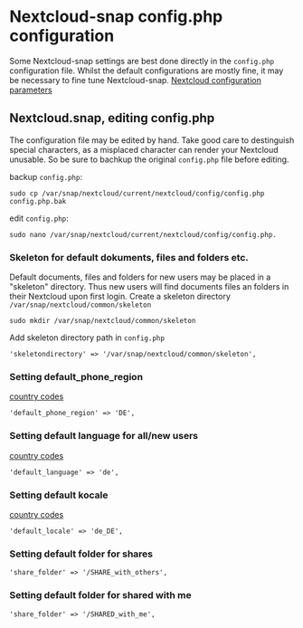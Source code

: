 # Nextcloud-snap config.php configuration

Some Nextcloud-snap settings are best done directly in the `config.php` configuration file. Whilst the default configurations are mostly fine, it may be necessary to fine tune Nextcloud-snap.
[Nextcloud configuration parameters](https://docs.nextcloud.com/server/latest/admin_manual/configuration_server/config_sample_php_parameters.html#configuration-parameters)

## Nextcloud.snap, editing config.php

The configuration file may be edited by hand. Take good care to destinguish special characters, as a misplaced character can render your Nextcloud unusable. So be sure to bachkup the original `config.php` file before editing.

backup `config.php`:
```
sudo cp /var/snap/nextcloud/current/nextcloud/config/config.php config.php.bak
``` 
edit `config.php`: 
```
sudo nano /var/snap/nextcloud/current/nextcloud/config/config.php. 
```

### Skeleton for default dokuments, files and folders etc.

Default documents, files and folders for new users may be placed in a "skeleton" directory. Thus new users will find documents files an folders in their Nextcloud upon first login.
Create a skeleton directory ` /var/snap/nextcloud/common/skeleton `
```
sudo mkdir /var/snap/nextcloud/common/skeleton
```
Add skeleton directory path in `config.php`
```
'skeletondirectory' => '/var/snap/nextcloud/common/skeleton',
```

### Setting **default_phone_region**
[country codes](https://docs.nextcloud.com/server/latest/admin_manual/configuration_server/config_sample_php_parameters.html#user-experience)
```
'default_phone_region' => 'DE',
```

### Setting default language for all/new users
[country codes](https://docs.nextcloud.com/server/latest/admin_manual/configuration_server/config_sample_php_parameters.html#user-experience)
```
'default_language' => 'de',
```

### Setting default kocale
[country codes](https://docs.nextcloud.com/server/latest/admin_manual/configuration_server/config_sample_php_parameters.html#user-experience)
```
'default_locale' => 'de_DE',
```

### Setting default folder for shares

```
'share_folder' => '/SHARE_with_others',
```

### Setting default folder for shared with me

```
'share_folder' => '/SHARED_with_me',
```
